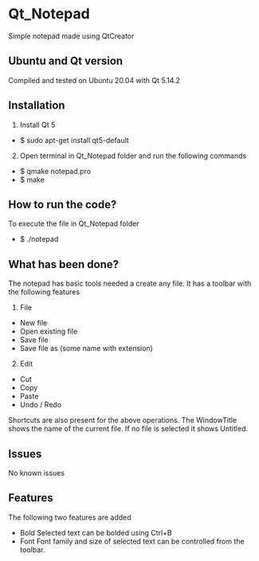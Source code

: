 # Qt_Notepad
Simple notepad made using QtCreator 

## Ubuntu and Qt version
Compiled and tested on Ubuntu 20.04 with Qt 5.14.2

## Installation
1. Install Qt 5
  - $ sudo apt-get install qt5-default
2. Open terminal in Qt_Notepad folder and run the following commands
  - $ qmake notepad.pro
  - $ make
 
## How to run the code?
To execute the file in Qt_Notepad folder  
  - $ ./notepad
  
## What has been done?
The notepad has basic tools needed a create any file. It has a toolbar with the following features
1. File
  - New file
  - Open existing file
  - Save file
  - Save file as (some name with extension)
2. Edit
  - Cut
  - Copy
  - Paste
  - Undo / Redo
  
Shortcuts are also present for the above operations.
The WindowTitle shows the name of the current file. If no file is selected it shows Untitled.

## Issues
No known issues

## Features
The following two features are added
  - Bold
    Selected text can be bolded using Ctrl+B
  - Font
    Font family and size of selected text can be controlled from the toolbar.














